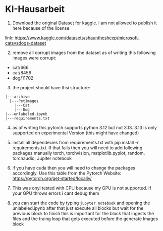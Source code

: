# KI-Hausarbeit

1. Download the original Dataset for kaggle. I am not allowed to publish it here because of the license

link: https://www.kaggle.com/datasets/shaunthesheep/microsoft-catsvsdogs-dataset

2. remove all corrupt images from the dataset as of writing this following images were corrupt:

- cat/666
- cat/8456
- dog/11702

3. the project should have thsi structure:

```
|---archive
  |---PetImages
    |---Cat
    |---Dog
|---unlabeled.ipynb
|---requirements.txt
```

4. as of writing this pytorch supports python 3.12 but not 3.13. 3.13 is only supported on experimental Version (this might have changed)

5. install all dependecies from requirements.txt with pip install -r requirements.txt. If that fails then you will need to add following packages manually torch, torchvision, matplotlib.pyplot, random, torchaudio, Jupiter notebook

6. if you have cuda then you will need to change the packages accordingly. Use this table from the Pytorch Website: https://pytorch.org/get-started/locally/

7. This was onyl tested with CPU because my GPU is not supported. If your GPU throws errors i cant debug them

8. you can start the code by typing  ``jupyter notebook`` and opening the unlabeled.ipynb after that just execute all blocks but wait for the previous block to finish this is important for the block that ingests the files and the traing loop that gets executed  before the generate Images block